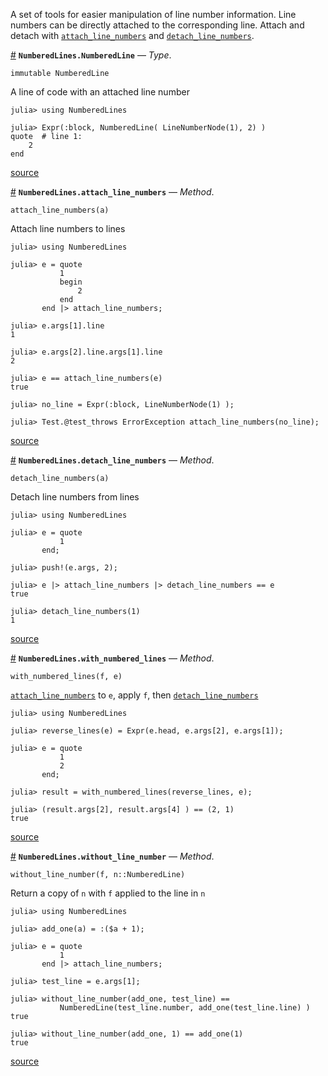 

A set of tools for easier manipulation of line number information. Line numbers can be directly attached to the corresponding line. Attach and detach with [`attach_line_numbers`](index.md#NumberedLines.attach_line_numbers-Tuple{Any}) and [`detach_line_numbers`](index.md#NumberedLines.detach_line_numbers-Tuple{Any}).

<a id='NumberedLines.NumberedLine' href='#NumberedLines.NumberedLine'>#</a>
**`NumberedLines.NumberedLine`** &mdash; *Type*.



```
immutable NumberedLine
```

A line of code with an attached line number

```jlcon
julia> using NumberedLines

julia> Expr(:block, NumberedLine( LineNumberNode(1), 2) )
quote  # line 1:
    2
end
```


<a target='_blank' href='https://github.com/bramtayl/NumberedLines.jl/tree/8ec1cb5d93dbc88f9888f4df94a8568831003a76/src/NumberedLines.jl#L6-L19' class='documenter-source'>source</a><br>

<a id='NumberedLines.attach_line_numbers-Tuple{Any}' href='#NumberedLines.attach_line_numbers-Tuple{Any}'>#</a>
**`NumberedLines.attach_line_numbers`** &mdash; *Method*.



```
attach_line_numbers(a)
```

Attach line numbers to lines

```jlcon
julia> using NumberedLines

julia> e = quote
           1
           begin
               2
           end
       end |> attach_line_numbers;

julia> e.args[1].line
1

julia> e.args[2].line.args[1].line
2

julia> e == attach_line_numbers(e)
true

julia> no_line = Expr(:block, LineNumberNode(1) );

julia> Test.@test_throws ErrorException attach_line_numbers(no_line);
```


<a target='_blank' href='https://github.com/bramtayl/NumberedLines.jl/tree/8ec1cb5d93dbc88f9888f4df94a8568831003a76/src/NumberedLines.jl#L49-L77' class='documenter-source'>source</a><br>

<a id='NumberedLines.detach_line_numbers-Tuple{Any}' href='#NumberedLines.detach_line_numbers-Tuple{Any}'>#</a>
**`NumberedLines.detach_line_numbers`** &mdash; *Method*.



```
detach_line_numbers(a)
```

Detach line numbers from lines

```jlcon
julia> using NumberedLines

julia> e = quote
           1
       end;

julia> push!(e.args, 2);

julia> e |> attach_line_numbers |> detach_line_numbers == e
true

julia> detach_line_numbers(1)
1
```


<a target='_blank' href='https://github.com/bramtayl/NumberedLines.jl/tree/8ec1cb5d93dbc88f9888f4df94a8568831003a76/src/NumberedLines.jl#L103-L123' class='documenter-source'>source</a><br>

<a id='NumberedLines.with_numbered_lines-Tuple{Any,Any}' href='#NumberedLines.with_numbered_lines-Tuple{Any,Any}'>#</a>
**`NumberedLines.with_numbered_lines`** &mdash; *Method*.



```
with_numbered_lines(f, e)
```

[`attach_line_numbers`](index.md#NumberedLines.attach_line_numbers-Tuple{Any}) to `e`, apply `f`, then [`detach_line_numbers`](index.md#NumberedLines.detach_line_numbers-Tuple{Any})

```jlcon
julia> using NumberedLines

julia> reverse_lines(e) = Expr(e.head, e.args[2], e.args[1]);

julia> e = quote
           1
           2
       end;

julia> result = with_numbered_lines(reverse_lines, e);

julia> (result.args[2], result.args[4] ) == (2, 1)
true
```


<a target='_blank' href='https://github.com/bramtayl/NumberedLines.jl/tree/8ec1cb5d93dbc88f9888f4df94a8568831003a76/src/NumberedLines.jl#L154-L175' class='documenter-source'>source</a><br>

<a id='NumberedLines.without_line_number-Tuple{Any,Any}' href='#NumberedLines.without_line_number-Tuple{Any,Any}'>#</a>
**`NumberedLines.without_line_number`** &mdash; *Method*.



```
without_line_number(f, n::NumberedLine)
```

Return a copy of `n` with `f` applied to the line in `n`

```jlcon
julia> using NumberedLines

julia> add_one(a) = :($a + 1);

julia> e = quote
           1
       end |> attach_line_numbers;

julia> test_line = e.args[1];

julia> without_line_number(add_one, test_line) ==
           NumberedLine(test_line.number, add_one(test_line.line) )
true

julia> without_line_number(add_one, 1) == add_one(1)
true
```


<a target='_blank' href='https://github.com/bramtayl/NumberedLines.jl/tree/8ec1cb5d93dbc88f9888f4df94a8568831003a76/src/NumberedLines.jl#L127-L150' class='documenter-source'>source</a><br>

